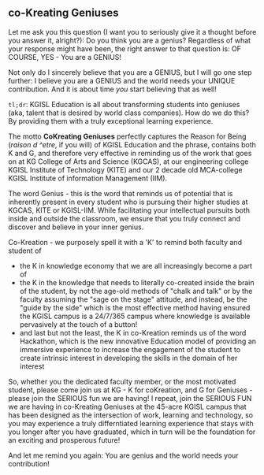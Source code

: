 <!-- title: CoKreating Geniuses -->

## co-Kreating Geniuses

Let me ask you this question (I want you to seriously give it a thought before you answer it, alright?): Do you think you are a genius? Regardless of what your response might have been, the right answer to that question is: OF COURSE, YES - You are a GENIUS! 

Not only do I sincerely believe that you are a GENIUS, but I will go one step further: I believe you are a GENIUS and the world needs your UNIQUE contribution. And it is about time *you* start believing that as well! 

`tl;dr`: KGISL Education is all about transforming students into geniuses (aka,  talent that is desired by world class companies). How do we do this? By providing them with a truly exceptional learning experience. 

The motto **CoKreating Geniuses** perfectly captures the Reason for Being (*raison d ^etre*, if you will) of KGISL Education and the phrase, contains both K and G,  and therefore very effective in reminding us of the work that goes on at KG College of Arts and Science (KGCAS), at our engineering college KGISL Institute of Technology (KITE) and our 2 decade old MCA-college KGISL Institute of information Management (IIM).

The word Genius - this is the word that reminds us of potential that is inherently present in every student who is pursuing their higher studies at KGCAS, KITE or KGISL-IIM. While facilitating your intellectual pursuits both inside and outside the classroom, we ensure that you truly connect and discover and believe in your inner genius.

Co-Kreation - we purposely spell it with a 'K' to remind both faculty and student of 
   - the K in knowledge economy that we are all increasingly become a part of 
   - the K in the knowledge that needs to literally co-created inside the brain of the student, by not the age-old methods of "chalk and talk" or by the faculty assuming the "sage on the stage" attitude, and instead, be the "guide by the side" which is the most effective method having ensured the KGISL campus is a 24/7/365 campus where knowledge is available pervasively at the touch of a button!  
   - and last but not the least, the K in co-Kreation reminds us of the word Hackathon, which is the new innovative Education model of providing an immersive experience to increase the engagement of the student to create intrinsic interest in developing the skills in the domain of her interest 

So, whether you the dedicated faculty member, or the most motivated student, please come join us at KG - K for coKreation, and G for Geniuses - please join the SERIOUS fun we are having! I repeat, join the SERIOUS FUN we are having in co-Kreating Geniuses at the 45-acre KGISL campus that has been designed as the intersection of work, learning and technology, so you may experience a truly differntiated  learning experience that stays with you longer after you have graduated, which in turn will be the foundation for an exciting and prosperous future!

And let me remind you again: You are genius and the world needs your contribution! 


